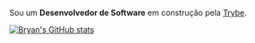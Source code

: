 
<p> Sou um <strong>Desenvolvedor de Software</strong> em construção pela <a href="https://github.com/betrybe">Trybe<a/>.</p>

[![Bryan's GitHub stats](https://github-readme-stats.vercel.app/api?username=bryanpimenta&show_icons=true&theme=calm_pink)](https://github.com/bryanpimenta/github-readme-stats)
